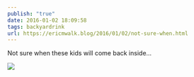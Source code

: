 ```yaml
---
publish: "true"
date: 2016-01-02 18:09:58
tags: backyardrink
url: https://ericmwalk.blog/2016/01/02/not-sure-when.html
---
```


Not sure when these kids will come back inside...

![](https://ericmwalk.blog/uploads/2022/d5671b133d.jpg)